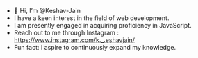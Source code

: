 - 👋 Hi, I’m @Keshav-Jain
- I have a keen interest in the field of web development.
- I am presently engaged in acquiring proficiency in JavaScript.
- Reach out to me through Instagram : https://www.instagram.com/k._.eshavjain/
- Fun fact: I aspire to continuously expand my knowledge.

<!---
Keshav-Jain/Keshav-Jain is a ✨ special ✨ repository because its `README.md` (this file) appears on your GitHub profile.
You can click the Preview link to take a look at your changes.
--->
